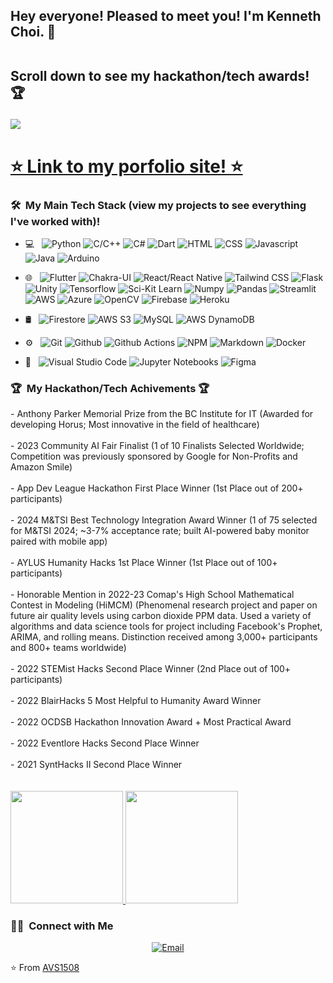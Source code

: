 <h2>Hey everyone! Pleased to meet you! I'm Kenneth Choi. 👋 <br /> 

<br />

Scroll down to see my hackathon/tech awards! 🏆</h2>


![](https://komarev.com/ghpvc/?username=thequickbrownfoxjumpedoverthelazydog)

<h1> <a href=https://c25kenneth.github.io//>⭐️ Link to my porfolio site! ⭐️</a> </h1>

<h3> 🛠 &nbsp;My Main Tech Stack (view my projects to see everything I've worked with)!</h3>

- 💻 &nbsp;
  ![Python](https://img.shields.io/badge/-Python-333333?style=flat&logo=python)
  ![C/C++](https://img.shields.io/badge/-C-333333?style=flat&logo=C)
  ![C#](https://img.shields.io/badge/-C%20Sharp-333333?style=flat&logo=Csharp)
  ![Dart](https://img.shields.io/badge/-Dart-333333?style=flat&logo=Dart&logoColor=0175C2)
  ![HTML](https://img.shields.io/badge/-HTML-333333?style=flat&logo=HTML5&logoColor=E34F26)
  ![CSS](https://img.shields.io/badge/-CSS-333333?style=flat&logo=CSS&logoColor=264de4)
  ![Javascript](https://img.shields.io/badge/-Javascript-333333?style=flat&logo=JAVASCRIPT)
  ![Java](https://img.shields.io/badge/-Java-333333?style=flat&logo=CoffeeScript&logoColor=FFA500)
  ![Arduino](https://img.shields.io/badge/-Arduino-333333?style=flat&logo=Arduino)
- 🌐 &nbsp;
  ![Flutter](https://img.shields.io/badge/-Flutter-333333?style=flat&logo=Flutter&logoColor=02569B)
  ![Chakra-UI](https://img.shields.io/badge/-Chakra%20UI-333333?style=flat&logo=ChakraUI&logoColor=#319795)
  ![React/React Native](https://img.shields.io/badge/-React%2FReact%20Native-333333?style=flat&logo=react)
  ![Tailwind CSS](https://img.shields.io/badge/-Tailwind%20CSS-333333?style=flat&logo=TailwindCSS&logoColor=38bdf9)
  ![Flask](https://img.shields.io/badge/-Flask-333333?style=flat&logo=Flask)
  ![Unity](https://img.shields.io/badge/-Unity-333333?style=flat&logo=Unity)
  ![Tensorflow](https://img.shields.io/badge/-Tensorflow-333333?style=flat&logo=Tensorflow)
  ![Sci-Kit Learn](https://img.shields.io/badge/-SK%20Learn-333333?style=flat&logo=scikit%20learn)
  ![Numpy](https://img.shields.io/badge/-Numpy-333333?style=flat&logo=Numpy&logoColor=013243)
  ![Pandas](https://img.shields.io/badge/-Pandas-333333?style=flat&logo=Pandas&logoColor=150458)
  ![Streamlit](https://img.shields.io/badge/-Streamlit-333333?style=flat&logo=Streamlit)
  ![AWS](https://img.shields.io/badge/-AWS-333333?style=flat&logo=AmazonAWS&logoColor=FF9900)
  ![Azure](https://img.shields.io/badge/-Azure-333333?style=flat&logo=Azure)
  ![OpenCV](https://img.shields.io/badge/-OpenCV-333333?style=flat&logo=Opencv)
  ![Firebase](https://img.shields.io/badge/-Firebase-333333?style=flat&logo=Firebase)
  ![Heroku](https://img.shields.io/badge/-Heroku-333333?style=flat&logo=Heroku&logoColor=430098)
  
- 🛢 &nbsp;
  ![Firestore](https://img.shields.io/badge/-Firestore-333333?style=flat&logo=Firebase)
  ![AWS S3](https://img.shields.io/badge/-AWS%20S3-333333?style=flat&logo=AmazonS3)
  ![MySQL](https://img.shields.io/badge/-MySQL-333333?style=flat&logo=MySQL)
  ![AWS DynamoDB](https://img.shields.io/badge/-AWS%20DynamoDB-333333?style=flat&logo=Amazon%20DynamoDB&logoColor=4053D6)
- ⚙️ &nbsp;
  ![Git](https://img.shields.io/badge/-Git-333333?style=flat&logo=git)
  ![Github](https://img.shields.io/badge/-Github-333333?style=flat&logo=GitHub&logoColor=#181717)
  ![Github Actions](https://img.shields.io/badge/-Github%20Actions-333333?style=flat&logo=GitHubActions)
  ![NPM](https://img.shields.io/badge/-NPM-333333?style=flat&logo=NPM)
  ![Markdown](https://img.shields.io/badge/-Markdown-333333?style=flat&logo=markdown)
  ![Docker](https://img.shields.io/badge/-Docker-333333?style=flat&logo=Docker)
- 🔧 &nbsp;
  ![Visual Studio Code](https://img.shields.io/badge/-Visual%20Studio%20Code-333333?style=flat&logo=visual-studio-code&logoColor=007ACC)
  ![Jupyter Notebooks](https://img.shields.io/badge/-Jupyter%20Notebooks-333333?style=flat&logo=Jupyter)
  ![Figma](https://img.shields.io/badge/-Figma-333333?style=flat&logo=Figma&logoColor=F24E1E)

<h3> 🏆 &nbsp;My Hackathon/Tech Achivements 🏆 </h3>
- Anthony Parker Memorial Prize from the BC Institute for IT (Awarded for developing Horus; Most innovative in the field of healthcare) <br />
<br />
- 2023 Community AI Fair Finalist (1 of 10 Finalists Selected Worldwide; Competition was previously sponsored by Google for Non-Profits and Amazon Smile) <br />
<br />
- App Dev League Hackathon First Place Winner (1st Place out of 200+ participants) <br />
<br />
- 2024 M&TSI Best Technology Integration Award Winner (1 of 75 selected for M&TSI 2024; ~3-7% acceptance rate; built AI-powered baby monitor paired with mobile app) <br />
  <br />
- AYLUS Humanity Hacks 1st Place Winner (1st Place out of 100+ participants) <br />
  <br />
- Honorable Mention in 2022-23 Comap's High School Mathematical Contest in Modeling (HiMCM) (Phenomenal research project and paper on future air quality levels using carbon dioxide PPM data. Used a variety of algorithms and data science tools for project including Facebook's Prophet, ARIMA, and rolling means. Distinction received among 3,000+ participants and 800+ teams worldwide)<br />
  <br />
- 2022 STEMist Hacks Second Place Winner (2nd Place out of 100+ participants) <br />
  <br />
- 2022 BlairHacks 5 Most Helpful to Humanity Award Winner <br />
  <br />
- 2022 OCDSB Hackathon Innovation Award + Most Practical Award<br />
  <br />
- 2022 Eventlore Hacks Second Place Winner <br />
  <br />
- 2021 SyntHacks II Second Place Winner <br />

<br />
<br />
<a href="https://github.com/thequickbrownfoxjumpedoverthelazydog">
  <img height="180em" src="https://github-readme-stats.vercel.app/api?username=c25kenneth&theme=buefy&show_icons=true" />
  <img height="180em" src="https://github-readme-stats.vercel.app/api/top-langs/?username=c25kenneth&theme=buefy&layout=compact" />
</a>

<br/>
<h3> 🤝🏻 &nbsp;Connect with Me </h3>

<p align="center">
  <a href="c25kenneth@gmail.com"><img alt="Email" src="https://img.shields.io/badge/Email-c25kenneth@gmail.com-blue?style=flat-square&logo=gmail"></a>
</p>

⭐️ From [AVS1508](https://github.com/AVS1508)
